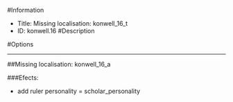 #Information
 - Title: Missing localisation: konwell_16_t
 - ID: konwell.16
#Description

#Options

___
##Missing localisation: konwell_16_a

###Efects:<ul><li>add ruler personality = scholar_personality</li></ul>
